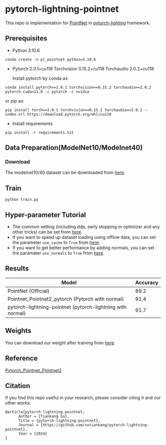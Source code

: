 # pytorch-lightning-pointnet
This repo is implementation for [PointNet](https://openaccess.thecvf.com/content_cvpr_2017/papers/Qi_PointNet_Deep_Learning_CVPR_2017_paper.pdf) in [pytorch-lighting](https://github.com/Lightning-AI/pytorch-lightning) framework.

## Prerequisites
- Python 3.10.6
```
conda create -n pl_pointnet python=3.10.6
```
- Pytorch 2.0.1+cu118 Torchvision 0.15.2+cu118 Torchaudio 2.0.2+cu118
  
  Install pytorch by conda as:
  
```
conda install pytorch==2.0.1 torchvision==0.15.2 torchaudio==2.0.2 pytorch-cuda=11.8 -c pytorch -c nvidia 
```
  
  or pip as:
  
```
pip install torch==2.0.1 torchvision==0.15.2 torchaudio==2.0.2 --index-url https://download.pytorch.org/whl/cu118
```
- Install requirements
```
pip install -r requirements.txt
```

## Data Preparation(ModelNet10/Modelnet40)
### Download
The modelnet10/40 dataset can be downloaded from [here](https://github.com/yanx27/Pointnet_Pointnet2_pytorch?tab=readme-ov-file).

## Train
```
python train.py
```

## Hyper-parameter Tutorial
- The common setting (including ddp, early stopping or optimizer and any other tricks) can be set from [here](https://github.com/sutiankang/pytorch-lightning-pointnet/blob/main/configs/default.yaml).
- If you want to speed up dataset loading using offline data, you can set the parameter ```use_cache``` to ```True``` from [here](https://github.com/sutiankang/pytorch-lightning-pointnet/blob/main/configs/datasets/modelnet40_normal_resampled.yaml). 
- If you want to get better performance by adding normals, you can set the paramater ```use_normals``` to ```True``` from [here](https://github.com/sutiankang/pytorch-lightning-pointnet/blob/main/configs/datasets/modelnet40_normal_resampled.yaml).

## Results
| Model | Accuracy |
|--|--|
| PointNet (Official) |  89.2 |
| Pointnet_Pointnet2_pytorch (Pytorch with normal) |  91.4 |
| pytorch-lightning-pointnet (pytorch-lightning with normal) |  91.7 |

## Weights
You can download our weight after training from [here](https://drive.google.com/drive/folders/14iv_pvSM9Og0rVIoIdCT-_nbuNAXot5f?usp=sharing).

## Reference
[Pytorch_Pointnet_Pointnet2](https://github.com/yanx27/Pointnet_Pointnet2_pytorch)

## Citation
If you find this repo useful in your research, please consider citing it and our other works:
```
@article{pytorch-lightning-pointnet,
      Author = {Tiankang Su},
      Title = {pytorch-lightning-pointnet},
      Journal = {https://github.com/sutiankang/pytorch-lightning-pointnet},
      Year = {2024}
}
```
